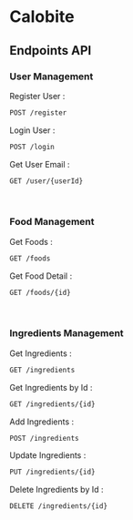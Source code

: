 # Calobite

## Endpoints API

### User Management
Register User :
```bash
POST /register
```

Login User :
```bash
POST /login
```

Get User Email :
```bash
GET /user/{userId}
```
<br>

### Food Management
Get Foods :
```bash
GET /foods
```

Get Food Detail :
```bash
GET /foods/{id}
```
<br>

### Ingredients Management
Get Ingredients :
```bash
GET /ingredients
```

Get Ingredients by Id :
```bash
GET /ingredients/{id}
```

Add Ingredients :
```bash
POST /ingredients
```

Update Ingredients :
```bash
PUT /ingredients/{id}
```

Delete Ingredients by Id :
```bash
DELETE /ingredients/{id}
```
